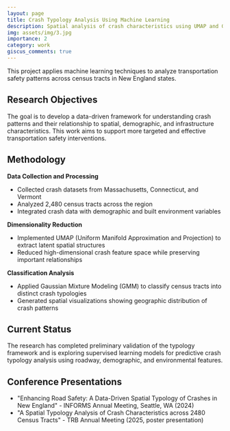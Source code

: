 ```yaml
---
layout: page
title: Crash Typology Analysis Using Machine Learning
description: Spatial analysis of crash characteristics using UMAP and Gaussian Mixture Modeling
img: assets/img/3.jpg
importance: 2
category: work
giscus_comments: true
---
```


This project applies machine learning techniques to analyze transportation safety patterns across census tracts in New England states.

## Research Objectives

The goal is to develop a data-driven framework for understanding crash patterns and their relationship to spatial, demographic, and infrastructure characteristics. This work aims to support more targeted and effective transportation safety interventions.

## Methodology

**Data Collection and Processing**
- Collected crash datasets from Massachusetts, Connecticut, and Vermont
- Analyzed 2,480 census tracts across the region
- Integrated crash data with demographic and built environment variables

**Dimensionality Reduction**
- Implemented UMAP (Uniform Manifold Approximation and Projection) to extract latent spatial structures
- Reduced high-dimensional crash feature space while preserving important relationships

**Classification Analysis** 
- Applied Gaussian Mixture Modeling (GMM) to classify census tracts into distinct crash typologies
- Generated spatial visualizations showing geographic distribution of crash patterns

## Current Status

The research has completed preliminary validation of the typology framework and is exploring supervised learning models for predictive crash typology analysis using roadway, demographic, and environmental features.

## Conference Presentations

- "Enhancing Road Safety: A Data-Driven Spatial Typology of Crashes in New England" - INFORMS Annual Meeting, Seattle, WA (2024)
- "A Spatial Typology Analysis of Crash Characteristics across 2480 Census Tracts" - TRB Annual Meeting (2025, poster presentation)

